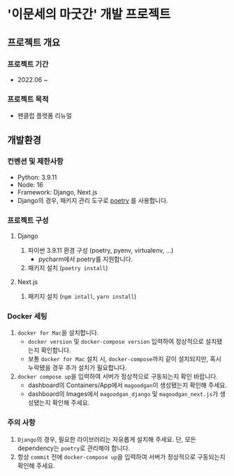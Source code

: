 # '이문세의 마굿간' 개발 프로젝트

## 프로젝트 개요

### 프로젝트 기간

- 2022.06 ~

### 프로젝트 목적

- 팬클럽 플랫폼 리뉴얼


## 개발환경

### 컨벤션 및 제한사항

- Python: 3.9.11
- Node: 16
- Framework: Django, Next.js
- Django의 경우, 패키지 관리 도구로 [poetry](https://python-poetry.org/) 를 사용합니다.

### 프로젝트 구성

1. Django
   1. 파이썬 3.9.11 환경 구성 (poetry, pyenv, virtualenv, ...)
      - pycharm에서 poetry를 지원합니다.
   2. 패키지 설치 (`poetry install`)

2. Next.js
   1. 패키지 설치 (`npm intall`, `yarn install`)

### Docker 세팅
1. `docker for Mac`을 설치합니다.
   - `docker version` 및 `docker-compose version` 입력하여 정상적으로 설치됐는지 확인합니다.
   - 보통 `docker for Mac` 설치 시, `docker-compose`까지 같이 설치되지만, 혹시 누락됐을 경우 추가 설치가 필요합니다.
2. `docker compose up`을 입력하여 서버가 정상적으로 구동되는지 확인 바랍니다.
    - dashboard의 Containers/App에서 `magoodgan`이 생성됐는지 확인해 주세요.
    - dashboard의 Images에서 `magoodgan_django` 및 `magoodgan_next.js`가 생성됐는지 확인해 주세요.

### 주의 사항
1. `Django`의 경우, 필요한 라이브러리는 자유롭게 설치해 주세요. 단, 모든 dependency는 `poetry`로 관리해야 합니다.
2. 항상 `commit` 전에 `docker-compose up`을 입력하여 서버가 정상적으로 구동되는지 확인해 주세요.

